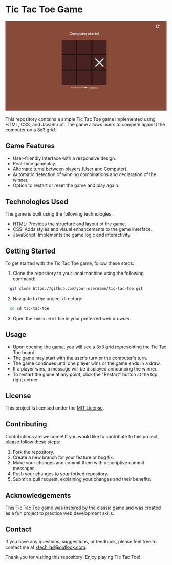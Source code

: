 # Tic Tac Toe Game

![Design preview for Tic Tac Toe Game](./design/desktop-design.jpg)

This repository contains a simple Tic Tac Toe game implemented using HTML, CSS, and JavaScript. The game allows users to compete against the computer on a 3x3 grid.

## Game Features

- User-friendly interface with a responsive design.
- Real-time gameplay.
- Alternate turns between players (User and Computer).
- Automatic detection of winning combinations and declaration of the winner.
- Option to restart or reset the game and play again.

## Technologies Used

The game is built using the following technologies:

- HTML: Provides the structure and layout of the game.
- CSS: Adds styles and visual enhancements to the game interface.
- JavaScript: Implements the game logic and interactivity.

## Getting Started

To get started with the Tic Tac Toe game, follow these steps:

1. Clone the repository to your local machine using the following command:

```bash
  git clone https://github.com/your-username/tic-tac-toe.git
```


2. Navigate to the project directory:

```bash
  cd cd tic-tac-toe
```

3. Open the `index.html` file in your preferred web browser.

## Usage

- Upon opening the game, you will see a 3x3 grid representing the Tic Tac Toe board.
- The game may start with the user's turn or the computer's turn.
- The game continues until one player wins or the game ends in a draw.
- If a player wins, a message will be displayed announcing the winner.
- To restart the game at any point, click the "Restart" button at the top right corner.

## License

This project is licensed under the [MIT License](LICENSE).

## Contributing

Contributions are welcome! If you would like to contribute to this project, please follow these steps:

1. Fork the repository.
2. Create a new branch for your feature or bug fix.
3. Make your changes and commit them with descriptive commit messages.
4. Push your changes to your forked repository.
5. Submit a pull request, explaining your changes and their benefits.

## Acknowledgements

This Tic Tac Toe game was inspired by the classic game and was created as a fun project to practice web development skills.

## Contact

If you have any questions, suggestions, or feedback, please feel free to contact me at [xtechilad@outlook.com](mailto:xtechilad@outlook.com).

Thank you for visiting this repository! Enjoy playing Tic Tac Toe!
